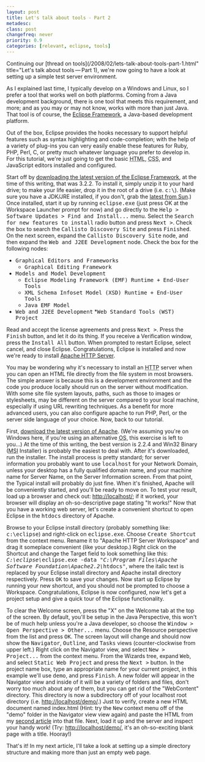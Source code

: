 ```yaml
---
layout: post
title: Let's talk about tools - Part 2
metadesc: 
class: post
changefreq: never
priority: 0.9
categories: [relevant, eclipse, tools]
---
```

Continuing our [thread on tools](/2008/02/lets-talk-about-tools-part-1.html" title="Let's talk about tools — Part 1), 
we're now going to have a look at setting up a simple test server environment.

As I explained last time, I typically develop on a Windows and Linux, so I prefer a tool that works well on both platforms. 
Coming from a Java development background, there is one tool that meets this requirement, and more; and as you may or may 
not know, works with more than just Java.  That tool is of course, the [Eclipse Framework](http://www.eclipse.org/), 
a Java-based development platform.

Out of the box, Eclipse provides the hooks necessary to support helpful features such as syntax highlighting and code-completion; 
with the help of a variety of plug-ins you can very easily enable these features for Ruby, PHP, Perl, 
C, or pretty much whatever language you prefer to develop in. For this tutorial, we're just going to get the basic 
<acronym title="HyperText Markup Language">HTML</acronym>, 
<acronym title="Cascading Style Sheets">CSS</acronym>, and JavaScript editors installed and configured.

Start off by [downloading the latest version of the Eclipse Framework](http://www.eclipse.org/downloads/), 
at the time of this writing, that was 3.2.2.  To install it, simply unzip it to your hard drive; to make your life 
easier, drop it in the root of a drive (i.e. <kbd>c:\\</kbd>). (Make sure you have a JDK/JRE installed, if you don't, 
grab the [latest from Sun](http://java.sun.com/javase/downloads/index.jsp).) Once installed, start it up 
by running <kbd>eclipse.exe</kbd> (just press OK at the Workspace Launcher prompt for now) and go directly to the 
<kbd>Help &gt; Software Updates &gt; Find and Install...</kbd> menu.  Select the <kbd>Search for new features to install</kbd> 
radio button and press <kbd>Next &gt;</kbd>.  Check the box to search the <kbd>Callisto Discovery Site</kbd> and press 
<kbd>Finished</kbd>.  On the next screen, expand the <kbd>Callisto Discovery Site</kbd> node, and then expand the 
<kbd>Web and J2EE Development</kbd> node.  Check the box for the following nodes:

* <kbd>Graphical Editors and Frameworks</kbd>
	* <kbd>Graphical Editing Framework</kbd>
* <kbd>Models and Model Development</kbd>
	* <kbd>Eclipse Modeling Framework (EMF) Runtime + End-User Tools</kbd>
	* <kbd>XML Schema Infoset Model (XSD) Runtime + End-User Tools</kbd>
	* <kbd>Java EMF Model</kbd>
* <kbd>Web and J2EE Development</kbd>
	*<kbd>Web Standard Tools (WST) Project</kbd>

Read and accept the license agreements and press <kbd>Next &gt;</kbd>.  Press the <kbd>Finish</kbd> button, and let it do 
its thing.  If you receive a Verification window, press the <kbd>Install All</kbd> button.  When prompted to restart Eclipse, 
select cancel, and close Eclipse.  Congratulations, Eclipse is installed and now we're ready to install 
[Apache HTTP Server](http://www.apache.org/httpd/).

You may be wondering why it's necessary to install an <acronym title="HyperText Transfer Protocol">HTTP</acronym> 
server when you can open an HTML file directly from the file system in most browsers.  The simple 
answer is because this is a development environment and the code you produce locally should run on the server without 
modification.  With some site file system layouts, paths, such as those to images or stylesheets, may be different on the 
server compared to your local machine, especially if using URL rewriting techniques.  As a benefit 
for more advanced users, you can also configure apache to run PHP, Perl, or the server side language 
of your choice.  Now, back to our tutorial.

First, [download the latest version of Apache](http://httpd.apache.org/download.cgi). (We're assuming you're on 
Windows here, if you're using an alternative <acronym title="Operating System">OS</acronym>, this 
exercise is left to you...)  At the time of this writing, the best version is 2.2.4 and Win32 Binary 
(<acronym title="MicroSoft Installer">MSI</acronym> Installer) is probably the easiest to deal with. 
After it's downloaded, run the installer.  The install process is pretty standard; for server information you probably 
want to use <kbd>localhost</kbd> for your Network Domain, unless your desktop has a fully qualified domain name, and your 
machine name for Server Name, on the Server Information screen.  From that point, the Typical install will probably do 
just fine.  When it's finished, Apache will be conveniently started, and you'll be ready to move on.  To test your result, 
load up a browser and check out: [http://localhost/](http://localhost/ "A link to the local machine, which by now is hopefully running Apache HTTPd"); 
if it worked, your browser will display an oh-so-descriptive page stating "It works!" Now that you have a working web server, 
let's create a convenient shortcut to open Eclipse in the <kbd>htdocs</kbd> directory of Apache.

Browse to your Eclipse install directory (probably something like: <kbd>c:\\eclipse</kbd>) and right-click on <kbd>eclipse.exe</kbd>. 
Choose <kbd>Create Shortcut</kbd> from the context menu.  Rename it to "Apache HTTP Server Workspace" and drag it someplace 
convenient (like your desktop.)  Right click on the Shortcut and change the Target field to look something like this: 
<kbd><i>C:\\eclipse\\</i>eclipse.exe -data "<i>C:\\Program Files\\Apache Software Foundation\\Apache2.2\\</i>htdocs"</kbd>, 
where the italic text is replaced by your Eclipse install directory and Apache install directory respectively. Press 
<kbd>OK</kbd> to save your changes.  Now start up Eclipse by running your new shortcut, and you should not be prompted 
to choose a Workspace.  Congratulations, Eclipse is now configured, now let's get a project setup and give a quick tour 
of the Eclipse functionality.

To clear the Welcome screen, press the "X" on the Welcome tab at the top of the screen.  By default, you'll be setup in 
the Java Perspective, this won't be of much help unless you're a Java developer, so choose the <kbd>Window &gt; Open Perspective &gt; Other...</kbd> 
menu.  Choose the Resource perspective from the list and press <kbd>OK</kbd>.  The screen layout will change and should 
now show the <kbd>Navigator</kbd>, <kbd>Outline</kbd>, and <kbd>Tasks</kbd> views (counter-clockwise from upper left.) 
Right click on the Navigator view, and select <kbd>New &gt; Project...</kbd> from the context menu.  From the Wizards 
tree, expand <kbd>Web</kbd>, and select <kbd>Static Web Project</kbd> and press the <kbd>Next &gt;</kbd> button.  In 
the project name box, type an appropriate name for your current project, in this example we'll use <kbd>demo</kbd>, and 
press <kbd>Finish</kbd>.  A new folder will appear in the Navigator view and inside of it will be a variety of folders 
and files, don't worry too much about any of them, but you can get rid of the "WebContent" directory.  This directory is 
now a subdirectory off of your localhost root directory (i.e. [http://localhost/demo/](http://localhost/demo/).) 
Just to verify, create a new HTML document named index.html (Hint: try the <kbd>New</kbd> context 
menu off of the "demo" folder in the Navigator view view again) and paste the HTML from my [second article](http://blog.ericdelabar.com/2007/02/in-beginning-there-was-doctype.html) 
into that file.  Next, load it up and the server and inspect your handy work! (Try: 
[http://localhost/demo/](http://localhost/demo/), it's an oh-so-exciting blank page with a title. Hooray!)

That's it!  In my next article, I'll take a look at setting up a simple directory structure and making more than just 
an empty web page.

